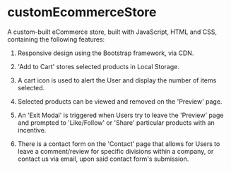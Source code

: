 # customEcommerceStore

A custom-built eCommerce store, built with JavaScript, HTML and CSS, containing the following features:

1. Responsive design using the Bootstrap framework, via CDN.
   
2. 'Add to Cart' stores selected products in Local Storage.

3. A cart icon is used to alert the User and display the number of items selected.
   
4. Selected products can be viewed and removed on the 'Preview' page.
   
5. An 'Exit Modal' is triggered when Users try to leave the 'Preview' page and prompted to 'Like/Follow' or 'Share' particular products with an incentive.
   
6. There is a contact form on the 'Contact' page that allows for Users to leave a comment/review for specific divisions within a company, or contact us via email, upon said contact form's submission.
